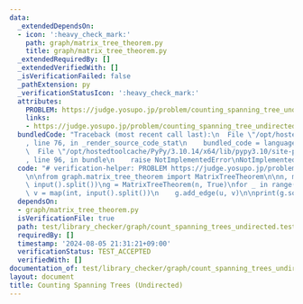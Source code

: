 ```yaml
---
data:
  _extendedDependsOn:
  - icon: ':heavy_check_mark:'
    path: graph/matrix_tree_theorem.py
    title: graph/matrix_tree_theorem.py
  _extendedRequiredBy: []
  _extendedVerifiedWith: []
  _isVerificationFailed: false
  _pathExtension: py
  _verificationStatusIcon: ':heavy_check_mark:'
  attributes:
    PROBLEM: https://judge.yosupo.jp/problem/counting_spanning_tree_undirected
    links:
    - https://judge.yosupo.jp/problem/counting_spanning_tree_undirected
  bundledCode: "Traceback (most recent call last):\n  File \"/opt/hostedtoolcache/PyPy/3.10.14/x64/lib/pypy3.10/site-packages/onlinejudge_verify/documentation/build.py\"\
    , line 76, in _render_source_code_stat\n    bundled_code = language.bundle(\n\
    \  File \"/opt/hostedtoolcache/PyPy/3.10.14/x64/lib/pypy3.10/site-packages/onlinejudge_verify/languages/python.py\"\
    , line 96, in bundle\n    raise NotImplementedError\nNotImplementedError\n"
  code: "# verification-helper: PROBLEM https://judge.yosupo.jp/problem/counting_spanning_tree_undirected\n\
    \n\nfrom graph.matrix_tree_theorem import MatrixTreeTheorem\n\nn, m = map(int,\
    \ input().split())\ng = MatrixTreeTheorem(n, True)\nfor _ in range(m):\n    u,\
    \ v = map(int, input().split())\n    g.add_edge(u, v)\n\nprint(g.solve())\n"
  dependsOn:
  - graph/matrix_tree_theorem.py
  isVerificationFile: true
  path: test/library_checker/graph/count_spanning_trees_undirected.test.py
  requiredBy: []
  timestamp: '2024-08-05 21:31:21+09:00'
  verificationStatus: TEST_ACCEPTED
  verifiedWith: []
documentation_of: test/library_checker/graph/count_spanning_trees_undirected.test.py
layout: document
title: Counting Spanning Trees (Undirected)
---
```


